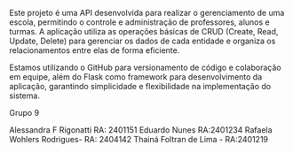 Este projeto é uma API desenvolvida para realizar o gerenciamento de uma escola, permitindo o controle e administração de professores, alunos e turmas. A aplicação utiliza as operações básicas de CRUD (Create, Read, Update, Delete) para gerenciar os dados de cada entidade e organiza os relacionamentos entre elas de forma eficiente.

Estamos utilizando o GitHub para versionamento de código e colaboração em equipe, além do Flask como framework para desenvolvimento da aplicação, garantindo simplicidade e flexibilidade na implementação do sistema.

Grupo 9

 Alessandra F Rigonatti RA: 2401151
 Eduardo Nunes RA:2401234
 Rafaela Wohlers Rodrigues- RA: 2404142
 Thainá Foltran de Lima - RA:2401219
